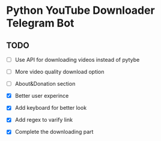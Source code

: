 # Python YouTube Downloader Telegram Bot


## TODO
- [ ] Use API for downloading videos instead of pytybe
- [ ] More video quality download option
- [ ] About&Donation section 
- [x] Better user experince
- [x] Add keyboard for better look
- [x] Add regex to varify link
- [x] Complete the downloading part

